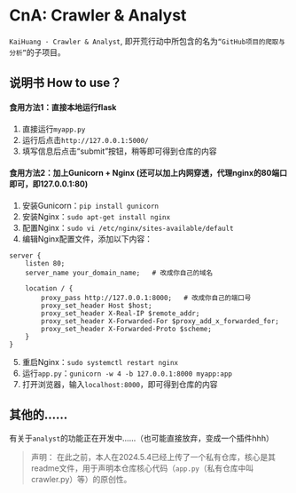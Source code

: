 # CnA: Crawler & Analyst

`KaiHuang · Crawler & Analyst`, 即开荒行动中所包含的名为``“GitHub项目的爬取与分析”``的子项目。

## 说明书 How to use？

#### 食用方法1：直接本地运行flask

1. 直接运行`myapp.py`
2. 运行后点击`http://127.0.0.1:5000/`
3. 填写信息后点击“submit”按钮，稍等即可得到仓库的内容

#### 食用方法2：加上Gunicorn + Nginx (还可以加上内网穿透，代理nginx的80端口即可，即127.0.0.1:80)

1. 安装Gunicorn：`pip install gunicorn`
2. 安装Nginx：`sudo apt-get install nginx`
3. 配置Nginx：`sudo vi /etc/nginx/sites-available/default`
4. 编辑Nginx配置文件，添加以下内容：

```
server {
    listen 80;
    server_name your_domain_name;   # 改成你自己的域名

    location / {
        proxy_pass http://127.0.0.1:8000;   # 改成你自己的端口号
        proxy_set_header Host $host;
        proxy_set_header X-Real-IP $remote_addr;
        proxy_set_header X-Forwarded-For $proxy_add_x_forwarded_for;
        proxy_set_header X-Forwarded-Proto $scheme;
    }
}
```

5. 重启Nginx：`sudo systemctl restart nginx`
6. 运行`app.py`：`gunicorn -w 4 -b 127.0.0.1:8000 myapp:app`
7. 打开浏览器，输入`localhost:8000`，即可得到仓库的内容


## 其他的……
有关于```analyst```的功能正在开发中……（也可能直接放弃，变成一个插件hhh）

> 声明：
> 在此之前，本人在2024.5.4已经上传了一个私有仓库，核心是其readme文件，用于声明本仓库核心代码（```app.py```（私有仓库中叫crawler.py）等）的原创性。
